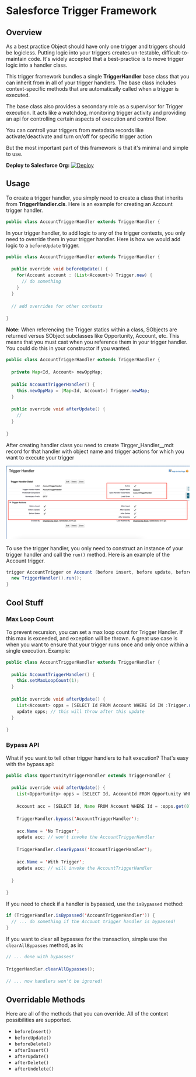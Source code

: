 # Salesforce Trigger Framework

## Overview

As a best practice Object should have only one trigger and triggers should be logicless. Putting logic into your triggers creates un-testable, difficult-to-maintain code. It's widely accepted that a best-practice is to move trigger logic into a handler class.

This trigger framework bundles a single **TriggerHandler** base class that you can inherit from in all of your trigger handlers. The base class includes context-specific methods that are automatically called when a trigger is executed.

The base class also provides a secondary role as a supervisor for Trigger execution. It acts like a watchdog, monitoring trigger activity and providing an api for controlling certain aspects of execution and control flow.

You can controll your triggers from metadata records like activate/deactivate and turn on/off for specific trigger action

But the most important part of this framework is that it's minimal and simple to use. 

**Deploy to Salesforce Org:**
[![Deploy](https://raw.githubusercontent.com/afawcett/githubsfdeploy/master/deploy.png)](https://githubsfdeploy.herokuapp.com/?owner=dsmeel&repo=SFTriggerFramework&ref=main)

## Usage

To create a trigger handler, you simply need to create a class that inherits from **TriggerHandler.cls**. Here is an example for creating an Account trigger handler.

```java
public class AccountTriggerHandler extends TriggerHandler {
```

In your trigger handler, to add logic to any of the trigger contexts, you only need to override them in your trigger handler. Here is how we would add logic to a `beforeUpdate` trigger.

```java
public class AccountTriggerHandler extends TriggerHandler {
  
  public override void beforeUpdate() {
    for(Account account : (List<Account>) Trigger.new) {
      // do something
    }
  }

  // add overrides for other contexts

}
```

**Note:** When referencing the Trigger statics within a class, SObjects are returned versus SObject subclasses like Opportunity, Account, etc. This means that you must cast when you reference them in your trigger handler. You could do this in your constructor if you wanted. 

```java
public class AccountTriggerHandler extends TriggerHandler {

  private Map<Id, Account> newOppMap;

  public AccountTriggerHandler() {
    this.newOppMap = (Map<Id, Account>) Trigger.newMap;
  }
  
  public override void afterUpdate() {
    //
  }

}
```

After creating handler class you need to create Tirgger_Handler__mdt record for that handler with object name and trigger actions for which you want to execute your trigger

![Trigger Handler Record Detail](/Assets/Trigger_Handler_Detail.png)

To use the trigger handler, you only need to construct an instance of your trigger handler and call the `run()` method. Here is an example of the Account trigger.

```java
trigger AccountTrigger on Account (before insert, before update, before delete, after insert, after update, after delete, after undelete) {
  new TriggerHandler().run();
}
```

## Cool Stuff

### Max Loop Count

To prevent recursion, you can set a max loop count for Trigger Handler. If this max is exceeded, and exception will be thrown. A great use case is when you want to ensure that your trigger runs once and only once within a single execution. Example:

```java
public class AccountTriggerHandler extends TriggerHandler {

  public AccountTriggerHandler() {
    this.setMaxLoopCount(1);
  }
  
  public override void afterUpdate() {
    List<Account> opps = [SELECT Id FROM Account WHERE Id IN :Trigger.newMap.keySet()];
    update opps; // this will throw after this update
  }

}
```

### Bypass API

What if you want to tell other trigger handlers to halt execution? That's easy with the bypass api:

```java
public class OpportunityTriggerHandler extends TriggerHandler {
  
  public override void afterUpdate() {
    List<Opportunity> opps = [SELECT Id, AccountId FROM Opportunity WHERE Id IN :Trigger.newMap.keySet()];
    
    Account acc = [SELECT Id, Name FROM Account WHERE Id = :opps.get(0).AccountId];

    TriggerHandler.bypass('AccountTriggerHandler');

    acc.Name = 'No Trigger';
    update acc; // won't invoke the AccountTriggerHandler

    TriggerHandler.clearBypass('AccountTriggerHandler');

    acc.Name = 'With Trigger';
    update acc; // will invoke the AccountTriggerHandler

  }

}
```

If you need to check if a handler is bypassed, use the `isBypassed` method:

```java
if (TriggerHandler.isBypassed('AccountTriggerHandler')) {
  // ... do something if the Account trigger handler is bypassed!
}
```

If you want to clear all bypasses for the transaction, simple use the `clearAllBypasses` method, as in:

```java
// ... done with bypasses!

TriggerHandler.clearAllBypasses();

// ... now handlers won't be ignored!
```

## Overridable Methods

Here are all of the methods that you can override. All of the context possibilities are supported.

* `beforeInsert()`
* `beforeUpdate()`
* `beforeDelete()`
* `afterInsert()`
* `afterUpdate()`
* `afterDelete()`
* `afterUndelete()`